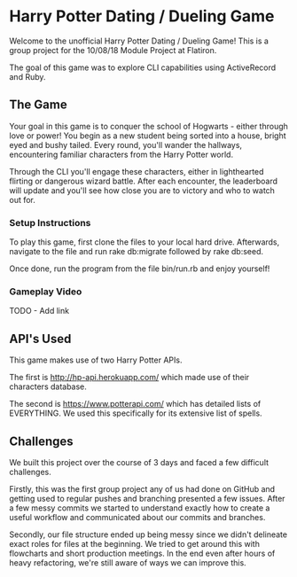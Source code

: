 # Harry Potter Dating / Dueling Game

Welcome to the unofficial Harry Potter Dating / Dueling Game! This is a group project for the 10/08/18 Module Project at Flatiron.

The goal of this game was to explore CLI capabilities using ActiveRecord and Ruby.

## The Game

Your goal in this game is to conquer the school of Hogwarts - either through love or power! You begin as a new student being sorted into a house, bright eyed and bushy tailed. Every round, you'll wander the hallways, encountering familiar characters from the Harry Potter world.

Through the CLI you'll engage these characters, either in lighthearted flirting or dangerous wizard battle. After each encounter, the leaderboard will update and you'll see how close you are to victory and who to watch out for.

### Setup Instructions

To play this game, first clone the files to your local hard drive. Afterwards,
navigate to the file and run rake db:migrate followed by rake db:seed.

Once done, run the program from the file bin/run.rb and enjoy yourself!

### Gameplay Video

TODO - Add link

## API's Used

This game makes use of two Harry Potter APIs.

The first is http://hp-api.herokuapp.com/ which made use of their characters database.

The second is https://www.potterapi.com/ which has detailed lists of EVERYTHING. We used this specifically for its extensive list of spells.

## Challenges

We built this project over the course of 3 days and faced a few difficult challenges.

Firstly, this was the first group project any of us had done on GitHub and getting
used to regular pushes and branching presented a few issues. After a few messy commits
we started to understand exactly how to create a useful workflow and communicated
about our commits and branches.

Secondly, our file structure ended up being messy since we didn't delineate exact
roles for files at the beginning. We tried to get around this with flowcharts and
short production meetings. In the end even after hours of heavy refactoring, we're
still aware of ways we can improve this.
